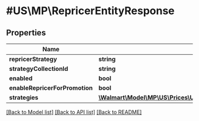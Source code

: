 # #US\MP\RepricerEntityResponse

## Properties

Name | Type | Description | Notes
------------ | ------------- | ------------- | -------------
**repricerStrategy** | **string** |  | [optional]
**strategyCollectionId** | **string** |  | [optional]
**enabled** | **bool** |  | [optional]
**enableRepricerForPromotion** | **bool** |  | [optional]
**strategies** | [**\Walmart\Model\MP\US\Prices\UpdateStrategyRequestStrategiesInner[]**](UpdateStrategyRequestStrategiesInner.md) |  | [optional]


[[Back to Model list]](../) [[Back to API list]](../../Api/US/MP) [[Back to README]](../../README.md)

